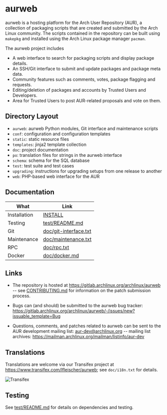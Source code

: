 aurweb
======

aurweb is a hosting platform for the Arch User Repository (AUR), a collection
of packaging scripts that are created and submitted by the Arch Linux
community. The scripts contained in the repository can be built using `makepkg`
and installed using the Arch Linux package manager `pacman`.

The aurweb project includes

* A web interface to search for packaging scripts and display package details.
* An SSH/Git interface to submit and update packages and package meta data.
* Community features such as comments, votes, package flagging and requests.
* Editing/deletion of packages and accounts by Trusted Users and Developers.
* Area for Trusted Users to post AUR-related proposals and vote on them.

Directory Layout
----------------

* `aurweb`: aurweb Python modules, Git interface and maintenance scripts
* `conf`: configuration and configuration templates
* `static`: static resource files
* `templates`: jinja2 template collection
* `doc`: project documentation
* `po`: translation files for strings in the aurweb interface
* `schema`: schema for the SQL database
* `test`: test suite and test cases
* `upgrading`: instructions for upgrading setups from one release to another
* `web`: PHP-based web interface for the AUR

Documentation
-------------

| What         | Link                                             |
|--------------|--------------------------------------------------|
| Installation | [INSTALL](./INSTALL)                             |
| Testing      | [test/README.md](./test/README.md)               |
| Git          | [doc/git-interface.txt](./doc/git-interface.txt) |
| Maintenance  | [doc/maintenance.txt](./doc/maintenance.txt)     |
| RPC          | [doc/rpc.txt](./doc/rpc.txt)                     |
| Docker       | [doc/docker.md](./doc/docker.md)                 |

Links
-----

* The repository is hosted at https://gitlab.archlinux.org/archlinux/aurweb
  -- see [CONTRIBUTING.md](./CONTRIBUTING.md) for information on the patch submission process.

* Bugs can (and should) be submitted to the aurweb bug tracker:
  https://gitlab.archlinux.org/archlinux/aurweb/-/issues/new?issuable_template=Bug

* Questions, comments, and patches related to aurweb can be sent to the AUR
  development mailing list: aur-dev@archlinux.org -- mailing list archives:
  https://mailman.archlinux.org/mailman/listinfo/aur-dev

Translations
------------

Translations are welcome via our Transifex project at
https://www.transifex.com/lfleischer/aurweb; see `doc/i18n.txt` for details.

![Transifex](https://www.transifex.com/projects/p/aurweb/chart/image_png)

Testing
-------

See [test/README.md](test/README.md) for details on dependencies and testing.
